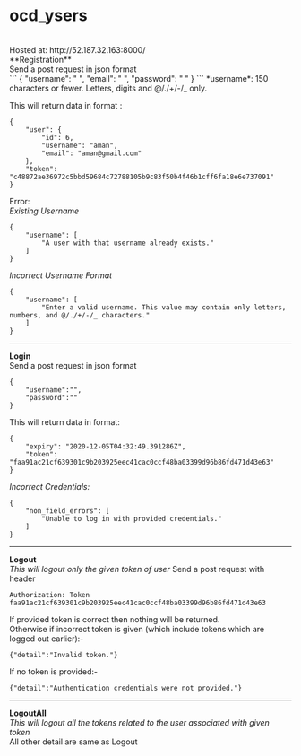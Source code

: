 # ocd_ysers
<br>
    Hosted at: http://52.187.32.163:8000/ 
<br>
**Registration** <br>
Send a post request in json format <br>
```
{
    "username": " ",
    "email": " ",
    "password": " " 
}
```
*username*: 150 characters or fewer. Letters, digits and @/./+/-/_ only. <br>

This will return data in format :
```
{
    "user": {
        "id": 6,
        "username": "aman",
        "email": "aman@gmail.com"
    },
    "token": "c48872ae36972c5bbd59684c72788105b9c83f50b4f46b1cff6fa18e6e737091"
}
```
Error:<br>
*Existing Username*
```
{
    "username": [
        "A user with that username already exists."
    ]
}
```
*Incorrect Username Format*
```
{
    "username": [
        "Enter a valid username. This value may contain only letters, numbers, and @/./+/-/_ characters."
    ]
}
```

***
**Login** <br>
Send a post request in json format
```
{
    "username":"",
    "password":""
}
```  
This will return data in format:
```
{
    "expiry": "2020-12-05T04:32:49.391286Z",
    "token": "faa91ac21cf639301c9b203925eec41cac0ccf48ba03399d96b86fd471d43e63"
}
```
*Incorrect Credentials:*
```
{
    "non_field_errors": [
        "Unable to log in with provided credentials."
    ]
}
```
***
**Logout**<br>
*This will logout only the given token of user*
Send a post request with header
```
Authorization: Token faa91ac21cf639301c9b203925eec41cac0ccf48ba03399d96b86fd471d43e63
```
If provided token is correct then nothing will be returned.<br>
Otherwise if incorrect token is given (which include tokens which are logged out earlier):-
```
{"detail":"Invalid token."}
```
If no token is provided:-
```
{"detail":"Authentication credentials were not provided."}
```
***
**LogoutAll**<br>
*This will logout all the tokens related to the user associated with given token*
<br> All other detail are same as Logout<br>



